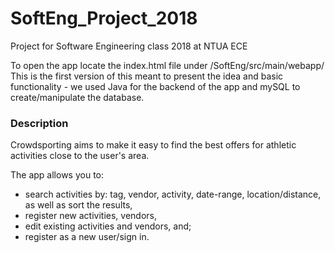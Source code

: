 # SoftEng_Project_2018
Project for Software Engineering class 2018 at NTUA ECE 

To open the app locate the index.html file under /SoftEng/src/main/webapp/
This is the first version of this meant to present the idea and basic functionality - we used Java for the backend of the app and mySQL to create/manipulate the database.

### Description

Crowdsporting aims to make it easy to find the best offers for athletic activities close to the user's area.

The app allows you to:
- search activities by: tag, vendor, activity, date-range, location/distance, as well as sort the results,
- register new activities, vendors,
- edit existing activities and vendors, and;
- register as a new user/sign in.
